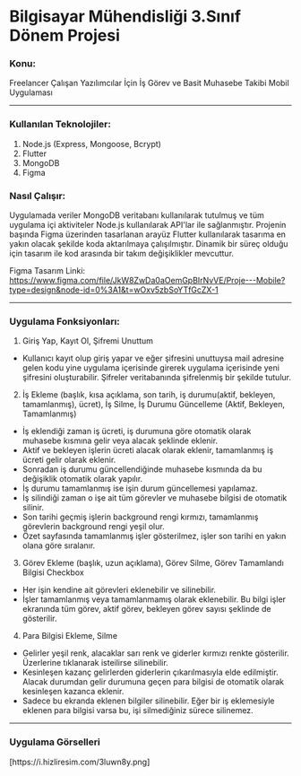 # Bilgisayar Mühendisliği 3.Sınıf Dönem Projesi

<h3>Konu:</h3>

Freelancer Çalışan Yazılımcılar İçin İş Görev ve Basit Muhasebe Takibi Mobil Uygulaması
<hr>

<h3>Kullanılan Teknolojiler:</h3>

1. Node.js (Express, Mongoose, Bcrypt)
2. Flutter
3. MongoDB
4. Figma

<h3>Nasıl Çalışır:</h3>

Uygulamada veriler MongoDB veritabanı kullanılarak tutulmuş ve tüm uygulama içi aktiviteler Node.js kullanılarak API'lar ile sağlanmıştır. Projenin başında Figma üzerinden tasarlanan arayüz Flutter kullanılarak tasarıma en yakın olacak şekilde koda aktarılmaya çalışılmıştır. Dinamik bir süreç olduğu için tasarım ile kod arasında bir takım değişiklikler mevcuttur.

Figma Tasarım Linki: https://www.figma.com/file/JkW8ZwDa0aOemGpBIrNvVE/Proje---Mobile?type=design&node-id=0%3A1&t=wOxv5zbSoYTfGcZX-1
<hr>

<h3>Uygulama Fonksiyonları:</h3>

1. Giriş Yap, Kayıt Ol, Şifremi Unuttum
- Kullanıcı kayıt olup giriş yapar ve eğer şifresini unuttuysa mail adresine gelen kodu yine uygulama içerisinde girerek uygulama içerisinde yeni şifresini oluşturabilir. Şifreler veritabanında şifrelenmiş bir şekilde tutulur.

2. İş Ekleme (başlık, kısa açıklama, son tarih, iş durumu(aktif, bekleyen, tamamlanmış), ücret), İş Silme, İş Durumu Güncelleme (Aktif, Bekleyen, Tamamlanmış)
- İş eklendiği zaman iş ücreti, iş durumuna göre otomatik olarak muhasebe kısmına gelir veya alacak şeklinde eklenir.
- Aktif ve bekleyen işlerin ücreti alacak olarak eklenir, tamamlanmış iş ücreti gelir olarak eklenir.
- Sonradan iş durumu güncellendiğinde muhasebe kısmında da bu değişiklik otomatik olarak yapılır.
- İş durumu tamamlanmış ise işin durum güncellemesi yapılamaz. 
- İş silindiği zaman o işe ait tüm görevler ve muhasebe bilgisi de otomatik silinir.
- Son tarihi geçmiş işlerin background rengi kırmızı, tamamlanmış görevlerin background rengi yeşil olur.
- Özet sayfasında tamamlanmış işler gösterilmez, işler son tarihi en yakın olana göre sıralanır.

3. Görev Ekleme (başlık, uzun açıklama), Görev Silme, Görev Tamamlandı Bilgisi Checkbox
- Her işin kendine ait görevleri eklenebilir ve silinebilir.
- İşler tamamlanmış veya tamamlanmamış olarak eklenebilir. Bu bilgi işler ekranında tüm görev, aktif görev, bekleyen görev sayısı şeklinde de gösterilir.

4. Para Bilgisi Ekleme, Silme
- Gelirler yeşil renk, alacaklar sarı renk ve giderler kırmızı renkte gösterilir. Üzerlerine tıklanarak isteilirse silinebilir.
- Kesinleşen kazanç gelirlerden giderlerin çıkarılmasıyla elde edilmiştir. Alacak durumdan gelir durumuna geçen para bilgisi de otomatik olarak kesinleşen kazanca eklenir.
- Sadece bu ekranda eklenen bilgiler silinebilir. Eğer bir iş eklemesiyle eklenen para bilgisi varsa bu, işi silmediğiniz sürece silinemez.
<hr>

<h3>Uygulama Görselleri</h3>
[https://i.hizliresim.com/3luwn8y.png]

